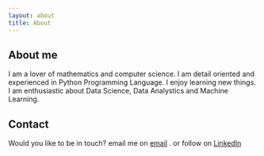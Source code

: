 ```yaml
---
layout: about
title: About
---
```


## About me

I am a lover of mathematics and computer science. I am detail oriented and experienced in Python Programming Language. I enjoy learning new things. I am enthusiastic about Data Science, Data Analystics and Machine Learning.

## Contact

Would you like to be in touch? email me on [email](nashonomondi47@gmail.com) . or follow on [LinkedIn](https://www.linkedin.com/in/nashon-okumu/)
